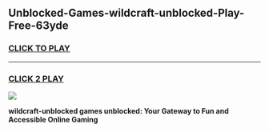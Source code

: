 
## Unblocked-Games-wildcraft-unblocked-Play-Free-63yde
<h3>
<a href="https://premium76.site?title=wildcraft-unblocked&ref=23A">CLICK TO PLAY</a></h3>
<hr>

<h3>
<a href="https://premium76.site?title=wildcraft-unblocked&ref=23A">CLICK 2 PLAY</a>
  
</h3>

<a href="https://premium76.site?title=wildcraft-unblocked&ref=23A"><img src="https://clearcache.store/games.png"></a>


**wildcraft-unblocked games unblocked: Your Gateway to Fun and Accessible Online Gaming**
